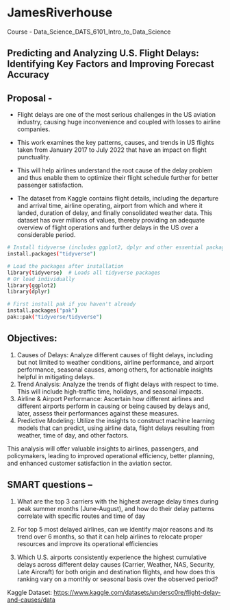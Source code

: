# JamesRiverhouse
Course - Data_Science_DATS_6101_Intro_to_Data_Science 

## Predicting and Analyzing U.S. Flight Delays: Identifying Key Factors and Improving Forecast Accuracy

## Proposal -

- Flight delays are one of the most serious challenges in the US aviation industry, causing huge inconvenience and coupled with losses to airline companies.<br>
- This work examines the key patterns, causes, and trends in US flights taken from January 2017 to July 2022 that have an impact on flight punctuality.<br>
- This will help airlines understand the root cause of the delay problem and thus enable them to optimize their flight schedule further for better passenger satisfaction.

- The dataset from Kaggle contains flight details, including the departure and arrival time, airline operating, airport from which and where it landed, duration of delay, and finally consolidated weather data. This dataset has over millions of values, thereby providing an adequate overview of flight operations and further delays in the US over a considerable period.

```bash
# Install tidyverse (includes ggplot2, dplyr and other essential packages)
install.packages("tidyverse")

# Load the packages after installation
library(tidyverse)  # Loads all tidyverse packages
# Or load individually
library(ggplot2)
library(dplyr)

# First install pak if you haven't already
install.packages("pak")
pak::pak("tidyverse/tidyverse")
```



## Objectives:
1. Causes of Delays: Analyze different causes of flight delays, including but not limited to weather conditions, airline performance, and airport performance, seasonal causes, among others, for actionable insights helpful in mitigating delays.
2. Trend Analysis: Analyze the trends of flight delays with respect to time. This will include high-traffic time, holidays, and seasonal impacts.
3. Airline & Airport Performance: Ascertain how different airlines and different airports perform in causing or being caused by delays and, later, assess their performances against these measures.
4. Predictive Modeling: Utilize the insights to construct machine learning models that can predict, using airline data, flight delays resulting from weather, time of day, and other factors.

This analysis will offer valuable insights to airlines, passengers, and policymakers, leading to improved operational efficiency, better planning, and enhanced customer satisfaction in the aviation sector.

## SMART questions – 

1. What are the top 3 carriers with the highest average delay times during peak summer months (June-August), and how do their delay patterns correlate with specific routes and time of day

2. For top 5 most delayed airlines, can we identify major reasons and its trend over 6 months, so that it can help airlines to relocate proper resources and improve its operational efficiencies

3. Which U.S. airports consistently experience the highest cumulative delays across different delay causes (Carrier, Weather, NAS, Security, Late Aircraft) for both origin and destination flights, and how does this ranking vary on a monthly or seasonal basis over the observed period?

Kaggle Dataset: https://www.kaggle.com/datasets/undersc0re/flight-delay-and-causes/data
